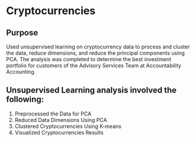 # Cryptocurrencies

## Purpose
Used unsupervised learning on cryptocurrency data to process and cluster the data, reduce dimensions, and reduce the principal components using PCA. The analysis was completed to determine the best investment portfolio for customers of the Advisory Services Team at Accountability Accounting.

## Unsupervised Learning analysis involved the following:
1. Preprocessed the Data for PCA
2. Reduced Data Dimensions Using PCA
3. Clustered Cryptocurrencies Using K-means
4. Visualized Cryptocurrencies Results